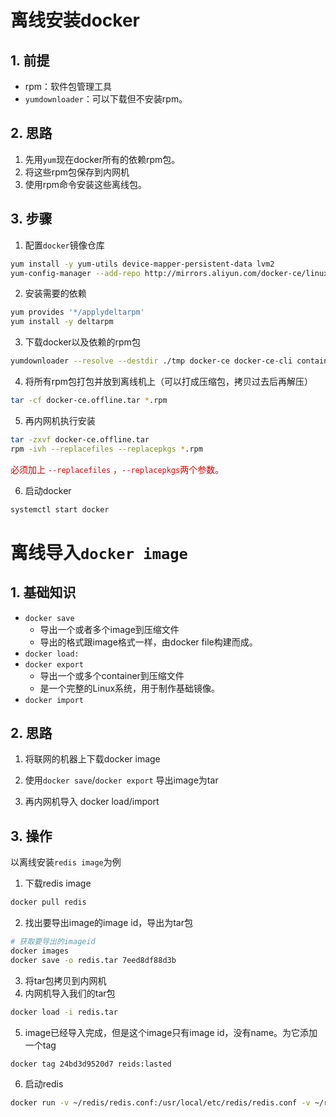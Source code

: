 # 离线安装docker

## 1. 前提

- rpm：软件包管理工具
- `yumdownloader`：可以下载但不安装rpm。

## 2. 思路

1. 先用`yum`现在docker所有的依赖rpm包。
2. 将这些rpm包保存到内网机
3. 使用rpm命令安装这些离线包。

## 3. 步骤

1. 配置`docker`镜像仓库

```bash
yum install -y yum-utils device-mapper-persistent-data lvm2
yum-config-manager --add-repo http://mirrors.aliyun.com/docker-ce/linux/centos/docker-ce.repo
```

2. 安装需要的依赖

```bash
yum provides '*/applydeltarpm'
yum install -y deltarpm
```

3. 下载docker以及依赖的rpm包

```bash
yumdownloader --resolve --destdir ./tmp docker-ce docker-ce-cli containerd.io
```

4. 将所有rpm包打包并放到离线机上（可以打成压缩包，拷贝过去后再解压）

```bash
tar -cf docker-ce.offline.tar *.rpm
```

5. 再内网机执行安装

```bash
tar -zxvf docker-ce.offline.tar
rpm -ivh --replacefiles --replacepkgs *.rpm
```

<font color="#dd0000">必须加上 `--replacefiles` ，`--replacepkgs`两个参数。</font> 

6. 启动docker

```bash
systemctl start docker
```

# 离线导入`docker image`

## 1. 基础知识

- `docker save`
  - 导出一个或者多个image到压缩文件
  - 导出的格式跟image格式一样，由docker file构建而成。
- `docker load:`
- `docker export`
  - 导出一个或多个container到压缩文件
  - 是一个完整的Linux系统，用于制作基础镜像。
- `docker import`

## 2. 思路

1. 将联网的机器上下载docker image
2. 使用`docker save`/`docker export` 导出image为tar

3. 再内网机导入 docker load/import

## 3. 操作

以离线安装`redis image`为例

1. 下载redis image

```bash
docker pull redis
```

2. 找出要导出image的image id，导出为tar包

```bash
# 获取要导出的imageid
docker images
docker save -o redis.tar 7eed8df88d3b
```

3. 将tar包拷贝到内网机
4. 内网机导入我们的tar包

```bash
docker load -i redis.tar
```

5. image已经导入完成，但是这个image只有image id，没有name。为它添加一个tag

```bash
docker tag 24bd3d9520d7 reids:lasted
```

6. 启动redis

```bash
docker run -v ~/redis/redis.conf:/usr/local/etc/redis/redis.conf -v ~/redis/data:/data --name myredis redis redis-server /usr/local/etc/redis/redis.conf
```

